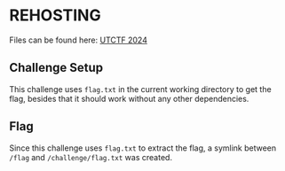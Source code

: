 # REHOSTING

Files can be found here: [UTCTF 2024](https://github.com/utisss/UTCTF-24/tree/main/web-mergers)

## Challenge Setup
This challenge uses `flag.txt` in the current working directory to get the flag, besides that it should work without any other dependencies.

## Flag
Since this challenge uses `flag.txt` to extract the flag, a symlink between `/flag` and `/challenge/flag.txt` was created.